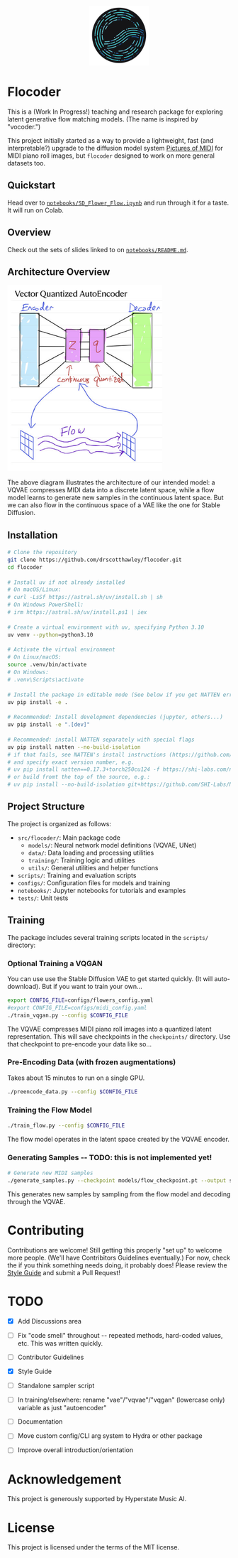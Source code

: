 <p align="center">
  <img src="images/logo.png" width="135px">
</p>

# Flocoder

This is a (Work In Progress!) teaching and research package for exploring latent generative flow matching models. (The name is inspired by "vocoder.")

This project initially started as a way to provide a lightweight, fast (and interpretable?) upgrade to the diffusion model system [Pictures of MIDI](https://huggingface.co/spaces/drscotthawley/PicturesOfMIDI) for MIDI piano roll images, but `flocoder` designed to work on more general datasets too. 

## Quickstart

Head over to [`notebooks/SD_Flower_Flow.ipynb`](https://github.com/drscotthawley/flocoder/blob/main/notebooks/SD_Flower_Flow.ipynb) and run through it for a taste. It will run on Colab. 

## Overview

Check out the sets of slides linked to on [`notebooks/README.md`](https://github.com/drscotthawley/flocoder/blob/main/notebooks/README.md).

## Architecture Overview

<img src="images/flow_schematic.jpg" width="350" alt="MIDI Flow Architecture">

The above diagram illustrates the architecture of our intended model: a VQVAE compresses MIDI data into a discrete latent space, while a flow model learns to generate new samples in the continuous latent space.  But we can also flow in the continuous space of a VAE like the one for Stable Diffusion. 

## Installation

```bash
# Clone the repository
git clone https://github.com/drscotthawley/flocoder.git
cd flocoder

# Install uv if not already installed
# On macOS/Linux:
# curl -LsSf https://astral.sh/uv/install.sh | sh
# On Windows PowerShell:
# irm https://astral.sh/uv/install.ps1 | iex

# Create a virtual environment with uv, specifying Python 3.10
uv venv --python=python3.10

# Activate the virtual environment
# On Linux/macOS:
source .venv/bin/activate
# On Windows:
# .venv\Scripts\activate

# Install the package in editable mode (See below if you get NATTEN errors!)
uv pip install -e .

# Recommended: Install development dependencies (jupyter, others...)
uv pip install -e ".[dev]"

# Recommended: install NATTEN separately with special flags
uv pip install natten --no-build-isolation
# if that fails, see NATTEN's install instructions (https://github.com/SHI-Labs/NATTEN/blob/main/docs/install.md)
# and specify exact version number, e.g.
# uv pip install natten==0.17.3+torch250cu124 -f https://shi-labs.com/natten/wheels/
# or build fromt the top of the source, e.g.:
# uv pip install --no-build-isolation git+https://github.com/SHI-Labs/NATTEN
```

## Project Structure

The project is organized as follows:

- `src/flocoder/`: Main package code
  - `models/`: Neural network model definitions (VQVAE, UNet)
  - `data/`: Data loading and processing utilities
  - `training/`: Training logic and utilities
  - `utils/`: General utilities and helper functions
- `scripts/`: Training and evaluation scripts
- `configs/`: Configuration files for models and training
- `notebooks/`: Jupyter notebooks for tutorials and examples
- `tests/`: Unit tests


## Training

The package includes several training scripts located in the `scripts/` directory:

### Optional Training a VQGAN
You can use use the Stable Diffusion VAE to get started quickly. (It will auto-download).
But if you want to train your own...

```bash
export CONFIG_FILE=configs/flowers_config.yaml 
#export CONFIG_FILE=configs/midi_config.yaml 
./train_vqgan.py --config $CONFIG_FILE
```

The VQVAE compresses MIDI piano roll images into a quantized latent representation.
This will save checkpoints in the `checkpoints/` directory. Use that checkpoint to pre-encode your data like so... 

### Pre-Encoding Data (with frozen augmentations)
Takes about 15 minutes to run on a single GPU.
```bash
./preencode_data.py --config $CONFIG_FILE
```

### Training the Flow Model

```bash
./train_flow.py --config $CONFIG_FILE
```

The flow model operates in the latent space created by the VQVAE encoder.

### Generating Samples -- TODO: this is not implemented yet! 

```bash
# Generate new MIDI samples
./generate_samples.py --checkpoint models/flow_checkpoint.pt --output samples/
```

This generates new samples by sampling from the flow model and decoding through the VQVAE.

# Contributing

Contributions are welcome!  Still getting this properly "set up" to welcome more people. (We'll have Contribitors Guidelines eventually.) For now, check the if you think something needs doing, it probably does!  Please review the [Style Guide](StyleGuide.md) and submit a Pull Request!  

# TODO

- [x] Add Discussions area
- [ ] Fix "code smell" throughout -- repeated methods, hard-coded values, etc. This was written quickly. 
- [ ] Contributor Guidelines
- [x] Style Guide
- [ ] Standalone sampler script
- [ ] In training/elsewhere: rename "vae"/"vqvae"/"vqgan" (lowercase only) variable as just "autoencoder"
- [ ] Documentation
- [ ] Move custom config/CLI arg system to Hydra or other package
- [ ] Improve overall introduction/orientation


# Acknowledgement

This project is generously supported by Hyperstate Music AI.

# License

This project is licensed under the terms of the MIT license.
